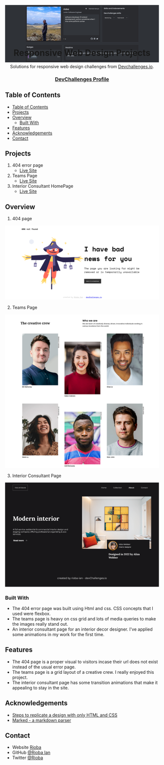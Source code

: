 <div align="center"style="height:100px;">
  <img src="./assets/Screenshot 2022-12-22 at 20-48-31 rioba Portfolio devChallenges.io.png" />
</div>

<h1 align="center">Responsive Web Design Projects</h1>

<div align="center">
   Solutions for responsive web design challenges from  <a href="http://devchallenges.io" target="_blank">Devchallenges.io</a>.
</div>

<div align="center">
  <h3>
    <a href="https://devchallenges.io/portfolio/Rioba-Ian" target="_blank">DevChallenges Profile</a>
  </h3>
</div>

<!-- TABLE OF CONTENTS -->

## Table of Contents

- [Table of Contents](#table-of-contents)
- [Projects](#projects)
- [Overview](#overview)
  - [Built With](#built-with)
- [Features](#features)
- [Acknowledgements](#acknowledgements)
- [Contact](#contact)

<!-- OVERVIEW -->

## Projects

1. 404 error page 
   - [Live Site](https://404-error-page-a911d0.netlify.app/) 
2. Teams Page
   - [Live Site](https://teams-page-01b91f.netlify.app/)
3. Interior Consultant HomePage
     - [Live Site ](https://interior-consultant-1f81ee.netlify.app/)

## Overview

1. 404 page 

![screenshot](./assets/Screenshot%202022-12-10%20at%2013-26-47%20Devchallenges.png)

2. Teams Page

![screenshot](./assets/Screenshot%202022-12-10%20at%2013-26-28%20Devchallenges.png)

3. Interior Consultant Page

![screenshot](./assets/Screenshot%202022-12-22%20at%2020-41-44%20Devchallenges.png)

### Built With

<!-- This section should list any major frameworks that you built your project using. Here are a few examples.-->

- The 404 error page was built using Html and css. CSS concepts that I used were flexbox.
- The teams page is heavy on css grid and lots of media queries to make the images really stand out.
- An interior consultant page for an interior decor designer. I've applied some animations in my work for the first time.


## Features

- The 404 page is a proper visual to visitors incase their url does not exist instead of the usual error page.
- The teams page is a grid layout of a creative crew. I really enjoyed this project.
- The interior consultant page has some transition animations that make it appealing to stay in the site.

## Acknowledgements


- [Steps to replicate a design with only HTML and CSS](https://devchallenges-blogs.web.app/how-to-replicate-design/)
- [Marked - a markdown parser](https://github.com/chjj/marked)

## Contact

- Website [Rioba](https://ian-rioba-portfolio.netlify.app/)
- GitHub [@Rioba Ian](https://github.com/Rioba-Ian)
- Twitter [@Rioba](https://twitter.com/rioba_riri)
